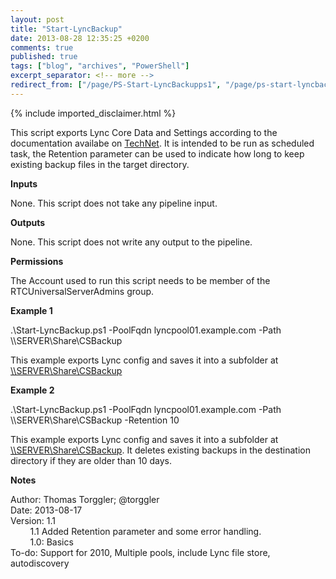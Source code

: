 ```yaml
---
layout: post
title: "Start-LyncBackup"
date: 2013-08-28 12:35:25 +0200
comments: true
published: true
tags: ["blog", "archives", "PowerShell"]
excerpt_separator: <!-- more -->
redirect_from: ["/page/PS-Start-LyncBackupps1", "/page/ps-start-lyncbackupps1"]
---
```

<!-- more -->
{% include imported_disclaimer.html %}
<p>This script exports Lync Core Data and Settings according to the documentation availabe on <a href="http://technet.microsoft.com/en-us/library/hh202170.aspx" target="_blank">TechNet</a>. It is intended to be run as scheduled task, the Retention parameter can be used to indicate how long to keep existing backup files in the target directory.</p>
<p><strong>Inputs</strong></p>
<p>None. This script does not take any pipeline input.</p>
<p><strong>Outputs</strong></p>
<p>None. This script does not write any output to the pipeline.</p>
<p><strong>Permissions</strong></p>
<p>The Account used to run this script needs to be member of the RTCUniversalServerAdmins group.</p>
<p><strong>Example 1</strong></p>
<p>.\Start-LyncBackup.ps1 -PoolFqdn lyncpool01.example.com -Path \\SERVER\Share\CSBackup</p>
<p>This example exports Lync config and saves it into a subfolder at <a href="file://\\SERVER\Share\CSBackup">\\SERVER\Share\CSBackup</a>&nbsp;</p>
<p><strong>Example 2</strong></p>
<p>.\Start-LyncBackup.ps1 -PoolFqdn lyncpool01.example.com -Path \\SERVER\Share\CSBackup -Retention 10</p>
<p>This example exports Lync config and saves it into a subfolder at <a href="file://\\SERVER\Share\CSBackup">\\SERVER\Share\CSBackup</a>. It deletes existing backups in the destination directory if they are older than 10 days.</p>
<p><strong>Notes</strong></p>
<p>Author: Thomas Torggler; @torggler<br />Date: 2013-08-17 <br />Version: 1.1 <br />&nbsp;&nbsp;&nbsp;&nbsp;&nbsp;&nbsp;&nbsp; 1.1 Added Retention parameter and some error handling. <br />&nbsp;&nbsp;&nbsp;&nbsp;&nbsp;&nbsp;&nbsp; 1.0: Basics <br />To-do: Support for 2010, Multiple pools, include Lync file store, autodiscovery&nbsp;&nbsp;&nbsp;&nbsp;&nbsp;&nbsp;&nbsp;</p>

